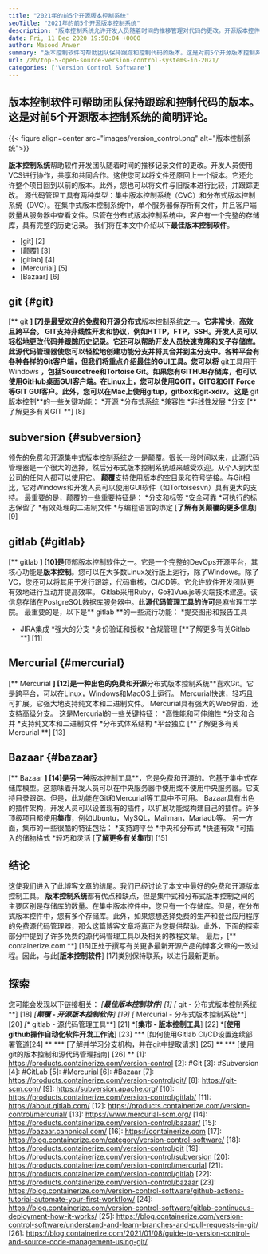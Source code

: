 ```yaml
---
title: "2021年的前5个开源版本控制系统" 
seoTitle: "2021年的前5个开源版本控制系统" 
description: "版本控制系统允许开发人员随着时间的推移管理对代码的更改。开源版本控件具有分布式和客户端服务器模型。" 
date: Fri, 11 Dec 2020 19:58:04 +0000
author: Masood Anwer
summary: "版本控制软件可帮助团队保持跟踪和控制代码的版本。这是对前5个开源版本控制系统的简明评论。" 
url: /zh/top-5-open-source-version-control-systems-in-2021/
categories: ['Version Control Software']
---
```


## 版本控制软件可帮助团队保持跟踪和控制代码的版本。这是对前5个开源版本控制系统的简明评论。

{{< figure align=center src="images/version_control.png" alt="版本控制系统">}}

**版本控制系统**帮助软件开发团队随着时间的推移记录文件的更改。开发人员使用VCS进行协作，共享和共同合作。这使您可以将文件还原回上一个版本。它还允许整个项目回到以前的版本。此外，您也可以将文件与旧版本进行比较，并跟踪更改。
源代码管理工具有两种类型：集中版本控制系统（CVC）和分布式版本控制系统（DVC）。在集中式版本控制系统中，单个服务器保存所有文件，并且客户端数量从服务器中查看文件。尽管在分布式版本控制系统中，客户有一个完整的存储库，具有完整的历史记录。
我们将在本文中介绍以下**最佳版本控制软件**。
  * [git] [2]
  * [颠覆] [3]
  * [gitlab] [4]
  * [Mercurial] [5]
  * [Bazaar] [6]

## git {#git}
[** git **] [7]是最受欢迎的免费和开源分布式**版本控制系统**之一。它非常快，高效且跨平台。 GIT支持非线性开发和协议，例如HTTP，FTP，SSH。开发人员可以轻松地更改代码并跟踪历史记录。它还可以帮助开发人员快速克隆和叉子存储库。此源代码管理器使您可以轻松地创建功能分支并将其合并到主分支中。各种平台有各种各样的Git客户端，但我们将重点介绍最佳的GUI工具。您可以将** git工具用于Windows **，包括Sourcetree和Tortoise Git。如果您有GITHUB存储库，也可以使用GitHub桌面GUI客户端。在Linux上，您可以使用QGIT，GITG和GIT Force等GIT GUI客户。此外，您可以在Mac上使用gitup，gitbox和git-xdiv。
这是** git版本控制**的一些关键功能：
  *开源
  *分布式系统
  *兼容性
  *非线性发展
  *分支
[**了解更多有关GIT **] [8]

## subversion {#subversion}
领先的免费和开源集中式版本控制系统之一是颠覆。很长一段时间以来，此源代码管理器是一个很大的选择，然后分布式版本控制系统越来越受欢迎。从个人到大型公司的任何人都可以使用它。 **颠覆**支持使用版本的空目录和符号链接。与Git相比，它对Windows和开发人员可以使用GUI软件（如Tortoisesvn）具有更大的支持。
最重要的是，颠覆的一些重要特征是：
  *分支和标签
  *安全可靠
  *可执行的标志保留了
  *有效处理的二进制文件
  *与编程语言的绑定
[**了解有关颠覆的更多信息**] [9]

## gitlab {#gitlab}
[** gitlab **] [10]是**顶部版本控制软件之一。它是一个完整的DevOps开源平台，其核心功能是**版本控制**。您可以在大多数Linux发行版上运行，除了Windows。除了VC，您还可以将其用于发行跟踪，代码审核，CI/CD等。它允许软件开发团队更有效地进行互动并提高效率。 Gitlab采用Ruby，Go和Vue.js等尖端技术建造。该信息存储在PostgreSQL数据库服务器中。此**源代码管理工具的许可**是麻省理工学院。
最重要的是，以下是** gitlab **的一些流行功能：
  *提交图形和报告工具
  * JIRA集成
  *强大的分支
  *身份验证和授权
  *合规管理
[**了解更多有关Gitlab **] [11]

## Mercurial {#mercurial}
[** Mercurial **] [12]是一种出色的免费和开源**分布式版本控制系统**喜欢Git。它是跨平台，可以在Linux，Windows和MacOS上运行。 Mercurial快速，轻巧且可扩展。它强大地支持纯文本和二进制文件。 Mercurial具有强大的Web界面，还支持高级分支。
这是Mercurial的一些关键特征：
  *高性能和可伸缩性
  *分支和合并
  *支持纯文本和二进制文件
  *分布式体系结构
  *平台独立
[**了解更多有关Mercurial **] [13]

## Bazaar {#bazaar}
[** Bazaar **] [14]是另一种**版本控制工具**，它是免费和开源的。它基于集中式存储库模型。这意味着开发人员可以在中央服务器中使用或不使用中央服务器。它支持目录跟踪。但是，此功能在Git和Mercurial等工具中不可用。 Bazaar具有出色的插件架构，开发人员可以设置现有的插件，以扩展功能或构建自己的插件。许多顶级项目都使用**集市**，例如Ubuntu，MySQL，Mailman，Mariadb等。
另一方面，集市的一些很酷的特征包括：
  *支持跨平台
  *中央和分布式
  *快速有效
  *可插入的储物格式
  *轻巧和灵活
[**了解更多有关集市**] [15]

## 结论
这使我们进入了此博客文章的结尾。我们已经讨论了本文中最好的免费和开源版本控制工具。 **版本控制系统**都有优点和缺点，但是集中式和分布式版本控制之间的主要区别是存储库的数量。在集中版本控件中，您只有一个存储库。但是，在分布式版本控件中，您有多个存储库。此外，如果您想选择免费的生产和登台应用程序的免费源代码管理器，那么这篇博客文章将真正为您提供帮助。此外，下面的探索部分中提到了许多免费的源代码管理工具以及相关的教程文章。
最后，[** containerize.com **] [16]正处于撰写有关更多最新开源产品的博客文章的一致过程。因此，与此[**版本控制软件**] [17]类别保持联系，以进行最新更新。

## 探索
您可能会发现以下链接相关：
  *[**最佳版本控制软件**] [1]
  *[** git  - 分布式版本控制系统**] [18]
  *[**颠覆 - 开源版本控制软件**] [19]
  *[** Mercurial  - 分布式版本控制系统**] [20]
  *[** gitlab  - 源代码管理工具**] [21]
  *[**集市 - 版本控制工具**] [22]
  *[**使用github操作自动化软件开发工作流**] [23]
  *** [如何使用Gitlab CI/CD设置连续部署管道[24] **
  *** [了解并学习分支机构，并在git中提取请求] [25] **
  *** [使用git的版本控制和源代码管理指南] [26] **
[1]: https://products.containerize.com/version-control
[2]: #Git
[3]: #Subversion
[4]: #GitLab
[5]: #Mercurial
[6]: #Bazaar
[7]: https://products.containerize.com/version-control/git/
[8]: https://git-scm.com/
[9]: https://subversion.apache.org/
[10]: https://products.containerize.com/version-control/gitlab/
[11]: https://about.gitlab.com/
[12]: https://products.containerize.com/version-control/mercurial/
[13]: https://www.mercurial-scm.org/
[14]: https://products.containerize.com/version-control/bazaar/
[15]: https://bazaar.canonical.com/
[16]: https://containerize.com
[17]: https://blog.containerize.com/category/version-control-software/
[18]: https://products.containerize.com/version-control/git
[19]: https://products.containerize.com/version-control/subversion
[20]: https://products.containerize.com/version-control/mercurial
[21]: https://products.containerize.com/version-control/gitlab
[22]: https://products.containerize.com/version-control/bazaar
[23]: https://blog.containerize.com/version-control-software/github-actions-tutorial-automate-your-first-workflow/
[24]: https://blog.containerize.com/version-control-software/gitlab-continuous-deployment-how-it-works/
[25]: https://blog.containerize.com/version-control-software/understand-and-learn-branches-and-pull-requests-in-git/
[26]: https://blog.containerize.com/2021/01/08/guide-to-version-control-and-source-code-management-using-git/
